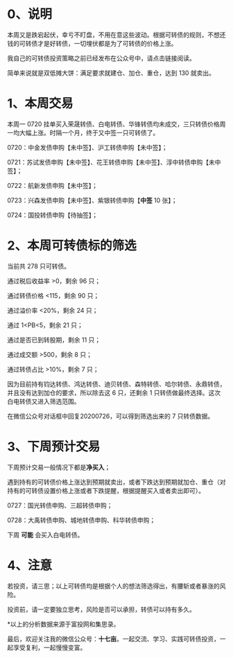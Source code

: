 # 0、说明

本周又是跌宕起伏，幸亏不盯盘，不用在意这些波动。根据可转债的规则，不想还钱的可转债才是好转债，一切埋伏都是为了可转债的价格上涨。

我自己的可转债投资策略之前已经发布在公众号中，请点击链接阅读。

简单来说就是双低摊大饼：满足要求就建仓、加仓、重仓，达到 130 就卖出。

# 1、本周交易

本周一 0720 挂单买入荣晟转债、白电转债、华锋转债均未成交，三只转债价格周一均大幅上涨。时隔一个月，终于又中签一只可转债了。

0720：中金发债申购【未中签】、沪工转债申购【未中签】；

0721：苏试发债申购【未中签】、花王转债申购【未中签】、淳中转债申购【未中签】；

0722：航新发债申购【未中签】；

0723：兴森发债申购【未中签】、紫银转债申购【**中签** 10 张】；

0724：国投转债申购【待抽签】；

# 2、本周可转债标的筛选

当前共 278 只可转债。

通过税后收益率 >0，剩余 96 只；

通过转债价格 <115，剩余 90 只；

通过溢价率 <20%，剩余 24 只；

通过 1<PB<5，剩余 21 只；

通过是否已到转股期，剩余 11 只；

通过成交额 >500，剩余 8 只；

通过转债占比 >10%，剩余 7 只；

因为目前持有钧达转债、鸿达转债、迪贝转债、森特转债、哈尔转债、永鼎转债，并且没有达到加仓的要求，所以除去这 6 只，还剩余 1 只转债做最终选择。这次白电转债又进入筛选范围。

在微信公众号对话框中回复20200726，可以得到筛选出来的 7 只转债数据。

# 3、下周预计交易

下周预计交易一般情况下都是**净买入**；

遇到持有的可转债价格上涨达到预期就卖出，或者下跌达到预期就加仓、重仓（对持有的可转债设置价格上涨或者下跌提醒，根据提醒买入或者卖出即可）。

0727：国光转债申购、三超转债申购；

0728：大禹转债申购、城地转债申购、科华转债申购；

下周 **可能** 会买入白电转债。

# 4、注意

若投资，请三思；以上可转债均是根据个人的想法筛选得出，有腰斩或者暴涨的风险。

投资前，请一定要独立思考，风险是否可以承担，转债可以持有多久。

*以上的分析数据来源于富投网和集思录。

最后，欢迎关注我的微信公众号：**十七亩**。一起交流、学习、实践可转债投资，一起享受复利，一起慢慢变富。